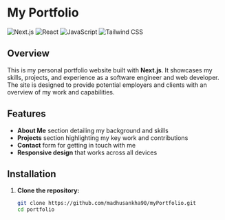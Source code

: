 # My Portfolio

![Next.js](https://img.shields.io/badge/Next.js-000000?style=for-the-badge&logo=nextdotjs&logoColor=white)
![React](https://img.shields.io/badge/React-20232A?style=for-the-badge&logo=react&logoColor=61DAFB)
![JavaScript](https://img.shields.io/badge/JavaScript-F7DF1E?style=for-the-badge&logo=javascript&logoColor=black)
![Tailwind CSS](https://img.shields.io/badge/Tailwind_CSS-38B2AC?style=for-the-badge&logo=tailwind-css&logoColor=white)

## Overview

This is my personal portfolio website built with **Next.js**. It showcases my skills, projects, and experience as a software engineer and web developer. The site is designed to provide potential employers and clients with an overview of my work and capabilities.

## Features

- **About Me** section detailing my background and skills
- **Projects** section highlighting my key work and contributions
- **Contact** form for getting in touch with me
- **Responsive design** that works across all devices

## Installation

1. **Clone the repository:**

   ```bash
   git clone https://github.com/madhusankha90/myPortfolio.git
   cd portfolio
